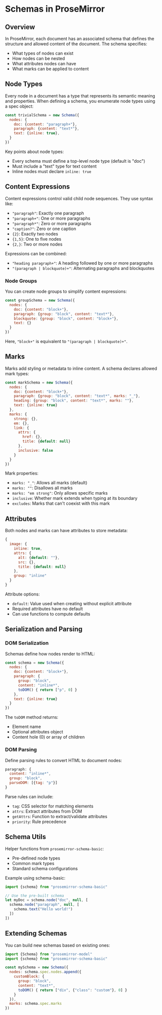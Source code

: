 # Schemas in ProseMirror

## Overview

In ProseMirror, each document has an associated schema that defines the structure and allowed content of the document. The schema specifies:

- What types of nodes can exist
- How nodes can be nested
- What attributes nodes can have
- What marks can be applied to content

## Node Types

Every node in a document has a type that represents its semantic meaning and properties. When defining a schema, you enumerate node types using a spec object:

```javascript
const trivialSchema = new Schema({
  nodes: {
    doc: {content: "paragraph+"},
    paragraph: {content: "text*"},
    text: {inline: true},
  }
})
```

Key points about node types:
- Every schema must define a top-level node type (default is "doc")
- Must include a "text" type for text content
- Inline nodes must declare `inline: true`

## Content Expressions

Content expressions control valid child node sequences. They use syntax like:
- `"paragraph"`: Exactly one paragraph
- `"paragraph+"`: One or more paragraphs
- `"paragraph*"`: Zero or more paragraphs
- `"caption?"`: Zero or one caption
- `{2}`: Exactly two nodes
- `{1,5}`: One to five nodes
- `{2,}`: Two or more nodes

Expressions can be combined:
- `"heading paragraph+"`: A heading followed by one or more paragraphs
- `"(paragraph | blockquote)+"`: Alternating paragraphs and blockquotes

### Node Groups

You can create node groups to simplify content expressions:

```javascript
const groupSchema = new Schema({
  nodes: {
    doc: {content: "block+"},
    paragraph: {group: "block", content: "text*"},
    blockquote: {group: "block", content: "block+"},
    text: {}
  }
})
```

Here, `"block+"` is equivalent to `"(paragraph | blockquote)+"`.

## Marks

Marks add styling or metadata to inline content. A schema declares allowed mark types:

```javascript
const markSchema = new Schema({
  nodes: {
    doc: {content: "block+"},
    paragraph: {group: "block", content: "text*", marks: "_"},
    heading: {group: "block", content: "text*", marks: ""},
    text: {inline: true}
  },
  marks: {
    strong: {},
    em: {},
    link: {
      attrs: {
        href: {},
        title: {default: null}
      },
      inclusive: false
    }
  }
})
```

Mark properties:
- `marks: "_"`: Allows all marks (default)
- `marks: ""`: Disallows all marks
- `marks: "em strong"`: Only allows specific marks
- `inclusive`: Whether mark extends when typing at its boundary
- `excludes`: Marks that can't coexist with this mark

## Attributes

Both nodes and marks can have attributes to store metadata:

```javascript
{
  image: {
    inline: true,
    attrs: {
      alt: {default: ""},
      src: {},
      title: {default: null}
    },
    group: "inline"
  }
}
```

Attribute options:
- `default`: Value used when creating without explicit attribute
- Required attributes have no default
- Can use functions to compute defaults

## Serialization and Parsing

### DOM Serialization

Schemas define how nodes render to HTML:

```javascript
const schema = new Schema({
  nodes: {
    doc: {content: "block+"},
    paragraph: {
      group: "block",
      content: "inline*",
      toDOM() { return ["p", 0] }
    },
    text: {inline: true}
  }
})
```

The `toDOM` method returns:
- Element name
- Optional attributes object
- Content hole (0) or array of children

### DOM Parsing

Define parsing rules to convert HTML to document nodes:

```javascript
paragraph: {
  content: "inline*",
  group: "block",
  parseDOM: [{tag: "p"}]
}
```

Parse rules can include:
- `tag`: CSS selector for matching elements
- `attrs`: Extract attributes from DOM
- `getAttrs`: Function to extract/validate attributes
- `priority`: Rule precedence

## Schema Utils

Helper functions from `prosemirror-schema-basic`:
- Pre-defined node types
- Common mark types
- Standard schema configurations

Example using schema-basic:

```javascript
import {schema} from "prosemirror-schema-basic"

// Use the pre-built schema
let myDoc = schema.node("doc", null, [
  schema.node("paragraph", null, [
    schema.text("Hello world!")
  ])
])
```

## Extending Schemas

You can build new schemas based on existing ones:

```javascript
import {Schema} from "prosemirror-model"
import {schema} from "prosemirror-schema-basic"

const mySchema = new Schema({
  nodes: schema.spec.nodes.append({
    customBlock: {
      group: "block",
      content: "text*",
      toDOM() { return ["div", {"class": "custom"}, 0] }
    }
  }),
  marks: schema.spec.marks
})
```